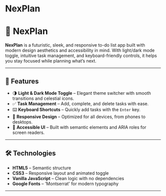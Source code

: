 # NexPlan
# 🔭 NexPlan

**NexPlan** is a futuristic, sleek, and responsive to-do list app built with modern design aesthetics and accessibility in mind. With light/dark mode toggle, intuitive task management, and keyboard-friendly controls, it helps you stay focused while planning what’s next.

---

## 🚀 Features

- 🌗 **Light & Dark Mode Toggle** – Elegant theme switcher with smooth transitions and celestial icons.
- ✅ **Task Management** – Add, complete, and delete tasks with ease.
- ⌨️ **Keyboard Shortcuts** – Quickly add tasks with the `Enter` key.
- 📱 **Responsive Design** – Optimized for all devices, from phones to desktops.
- 🧠 **Accessible UI** – Built with semantic elements and ARIA roles for screen readers.

---

## 🛠️ Technologies

- **HTML5** – Semantic structure
- **CSS3** – Responsive layout and animated toggle
- **Vanilla JavaScript** – Clean logic with no dependencies
- **Google Fonts** – 'Montserrat' for modern typography

---


